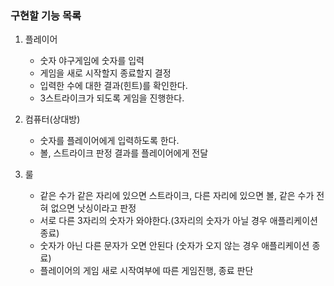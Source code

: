### 구현할 기능 목록
1. 플레이어
   - 숫자 야구게임에 숫자를 입력
   - 게임을 새로 시작할지 종료할지 결정
   - 입력한 수에 대한 결과(힌트)를 확인한다.
   - 3스트라이크가 되도록 게임을 진행한다.

2. 컴퓨터(상대방)
    - 숫자를 플레이어에게 입력하도록 한다.
    - 볼, 스트라이크 판정 결과를 플레이어에게 전달
    
3. 룰
    - 같은 수가 같은 자리에 있으면 스트라이크, 다른 자리에 있으면 볼, 같은 수가 전혀 없으면 낫싱이라고 판정
    - 서로 다른 3자리의 숫자가 와야한다.(3자리의 숫자가 아닐 경우 애플리케이션 종료)
    - 숫자가 아닌 다른 문자가 오면 안된다 (숫자가 오지 않는 경우 애플리케이션 종료)
    - 플레이어의 게임 새로 시작여부에 따른 게임진행, 종료 판단